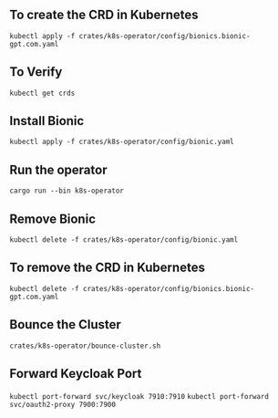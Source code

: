 ## To create the CRD in Kubernetes

`kubectl apply -f crates/k8s-operator/config/bionics.bionic-gpt.com.yaml`

## To Verify

`kubectl get crds`

## Install Bionic

`kubectl apply -f crates/k8s-operator/config/bionic.yaml`

## Run the operator

`cargo run --bin k8s-operator`

## Remove Bionic

`kubectl delete -f crates/k8s-operator/config/bionic.yaml`

## To remove the CRD in Kubernetes

`kubectl delete -f crates/k8s-operator/config/bionics.bionic-gpt.com.yaml`

## Bounce the Cluster

`crates/k8s-operator/bounce-cluster.sh`

## Forward Keycloak Port

`kubectl port-forward svc/keycloak 7910:7910`
`kubectl port-forward svc/oauth2-proxy 7900:7900`